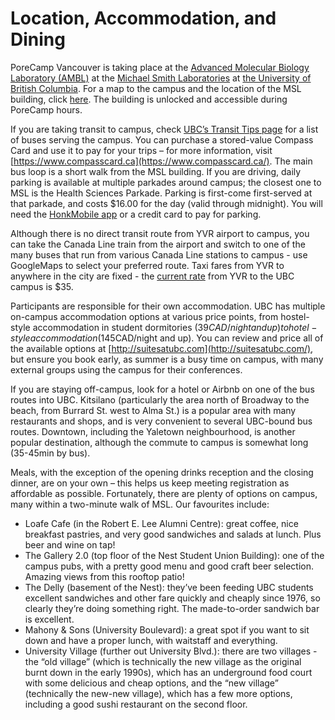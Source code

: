 # Location, Accommodation, and Dining

PoreCamp Vancouver is taking place at the [Advanced Molecular Biology Laboratory (AMBL)](http://www.bioteach.ubc.ca/) at the [Michael Smith Laboratories](http://www.msl.ubc.ca/) at [the University of British Columbia](https://www.ubc.ca/). For a map to the campus and the location of the MSL building, click [here](http://maps.ubc.ca/PROD/index_detail.php?locat1=83). The building is unlocked and accessible during PoreCamp hours.

If you are taking transit to campus, check [UBC’s Transit Tips page](https://planning.ubc.ca/vancouver/transportation-planning/transportation-options/transit/transit-tips) for a list of buses serving the campus. You can purchase a stored-value Compass Card and use it to pay for your trips – for more information, visit [https://www.compasscard.ca](https://www.compasscard.ca/). The main bus loop is a short walk from the MSL building. If you are driving, daily parking is available at multiple parkades around campus; the closest one to MSL is the Health Sciences Parkade. Parking is first-come first-served at that parkade, and costs $16.00 for the day (valid through midnight). You will need the [HonkMobile app](https://www.honkmobile.com/download/) or a credit card to pay for parking.

Although there is no direct transit route from YVR airport to campus, you can take the Canada Line train from the airport and switch to one of the many buses that run from various Canada Line stations to campus - use GoogleMaps to select your preferred route. Taxi fares from YVR to anywhere in the city are fixed - the [current rate](http://www.yvr.ca/en/passengers/transportation/taxis) from YVR to the UBC campus is $35.

Participants are responsible for their own accommodation. UBC has multiple on-campus accommodation options at various price points, from hostel-style accommodation in student dormitories ($39CAD/night and up) to hotel-style accommodation ($145CAD/night and up). You can review and price all of the available options at [http://suitesatubc.com](http://suitesatubc.com/), but ensure you book early, as summer is a busy time on campus, with many external groups using the campus for their conferences. 

If you are staying off-campus, look for a hotel or Airbnb on one of the bus routes into UBC. Kitsilano (particularly the area north of Broadway to the beach, from Burrard St. west to Alma St.) is a popular area with many restaurants and shops, and is very convenient to several UBC-bound bus routes. Downtown, including the Yaletown neighbourhood, is another popular destination, although the commute to campus is somewhat long (35-45min by bus).

Meals, with the exception of the opening drinks reception and the closing dinner, are on your own – this helps us keep meeting registration as affordable as possible. Fortunately, there are plenty of options on campus, many within a two-minute walk of MSL. Our favourites include:
  * Loafe Cafe (in the Robert E. Lee Alumni Centre): great coffee, nice breakfast pastries, and very good sandwiches and salads at lunch. Plus beer and wine on tap!
  * The Gallery 2.0 (top floor of the Nest Student Union Building): one of the campus pubs, with a pretty good menu and good craft beer selection. Amazing views from this rooftop patio!
  * The Delly (basement of the Nest): they’ve been feeding UBC students excellent sandwiches and other fare quickly and cheaply since 1976, so clearly they’re doing something right. The made-to-order sandwich bar is excellent.
  * Mahony & Sons (University Boulevard): a great spot if you want to sit down and have a proper lunch, with waitstaff and everything. 
  * University Village (further out University Blvd.): there are two villages - the “old village” (which is technically the new village as the original burnt down in the early 1990s), which has an underground food court with some delicious and cheap options, and the “new village” (technically the new-new village), which has a few more options, including a good sushi restaurant on the second floor.

